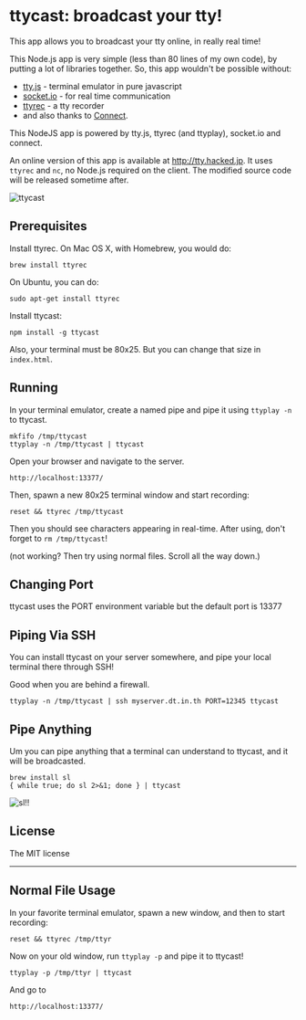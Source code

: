 ttycast: broadcast your tty!
============================

This app allows you to broadcast your tty online, in really real time!

This Node.js app is very simple (less than 80 lines of my own code),
by putting a lot of libraries together. So, this app wouldn't be possible without:

* [tty.js](https://github.com/chjj/tty.js) - terminal emulator in pure javascript
* [socket.io](http://socket.io/) - for real time communication
* [ttyrec](http://0xcc.net/ttyrec/index.html.en) - a tty recorder
* and also thanks to [Connect](http://www.senchalabs.org/connect/).

This NodeJS app is powered by tty.js, ttyrec (and ttyplay), socket.io and connect.

An online version of this app is available at <http://tty.hacked.jp>.
It uses `ttyrec` and `nc`, no Node.js required on the client.
The modified source code will be released sometime after.

<img src="http://i.imgur.com/7aRYM.png" alt="ttycast">



Prerequisites
-------------

Install ttyrec. On Mac OS X, with Homebrew, you would do:

    brew install ttyrec

On Ubuntu, you can do:

    sudo apt-get install ttyrec

Install ttycast:

    npm install -g ttycast

Also, your terminal must be 80x25. But you can change that size in `index.html`.

Running
-------

In your terminal emulator, create a named pipe and pipe it using `ttyplay -n` to ttycast.

    mkfifo /tmp/ttycast
    ttyplay -n /tmp/ttycast | ttycast

Open your browser and navigate to the server.

    http://localhost:13377/

Then, spawn a new 80x25 terminal window and start recording:

    reset && ttyrec /tmp/ttycast

Then you should see characters appearing in real-time. After using, don't forget to `rm /tmp/ttycast`!

(not working? Then try using normal files. Scroll all the way down.)



Changing Port
-------------

ttycast uses the PORT environment variable but the default port is 13377



Piping Via SSH
--------------

You can install ttycast on your server somewhere, and pipe your
local terminal there through SSH!

Good when you are behind a firewall.

    ttyplay -n /tmp/ttycast | ssh myserver.dt.in.th PORT=12345 ttycast



Pipe Anything
-------------

Um you can pipe anything that a terminal can understand to ttycast, and it will be broadcasted.

    brew install sl
    { while true; do sl 2>&1; done } | ttycast

<img src="http://i.imgur.com/7pQoN.png" alt="sl!!">






License
-------

The MIT license


----

Normal File Usage
-----------------

In your favorite terminal emulator, spawn a new window, and then to start recording:

    reset && ttyrec /tmp/ttyr

Now on your old window, run `ttyplay -p` and pipe it to ttycast!

    ttyplay -p /tmp/ttyr | ttycast

And go to

    http://localhost:13377/

